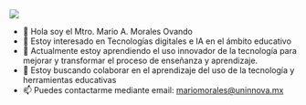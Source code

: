<img src="portadadoctoradonuevo.jpg">


- 👋 Hola soy el Mtro. Mario A. Morales Ovando
- 👀 Estoy interesado en Tecnologías digitales e IA en el ámbito educativo
- 🌱 Actualmente estoy aprendiendo el uso innovador de la tecnología para mejorar y transformar el proceso de enseñanza y aprendizaje.
- 💞️ Estoy buscando colaborar en el aprendizaje del uso de la tecnología y herramientas educativas
- 📫 Puedes contactarme mediante email: mariomorales@uninnova.mx 

<!---
MAmorales2504/MAmorales2504 is a ✨ special ✨ repository because its `README.md` (this file) appears on your GitHub profile.
You can click the Preview link to take a look at your changes.
--->
